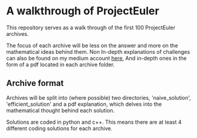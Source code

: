 # A walkthrough of ProjectEuler

This repository serves as a walk through of the first 100 ProjectEuler archives.

The focus of each archive will be less on the answer and more on the mathematical ideas behind them.
Non In-depth explanations of challenges can also be found on my medium account [here](https://medium.com/@AhmedCyber),
And in-depth ones in the form of a pdf located in each archive folder.

## Archive format

Archives will be split into (where possible) two directories, 'naive\_solution', 'efficient\_solution' and a pdf explanation, which delves into the mathematical thought behind each solution.

Solutions are coded in python and c++. This means there are at least 4 different coding solutions for each archive.
